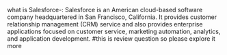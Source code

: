 
what is Salesforce-:
Salesforce is an American cloud-based software company headquartered in San Francisco, California. It provides customer relationship management (CRM) service and also provides enterprise applications focused on customer service, marketing automation, analytics, and application development.
#this is review question so please explore it more
